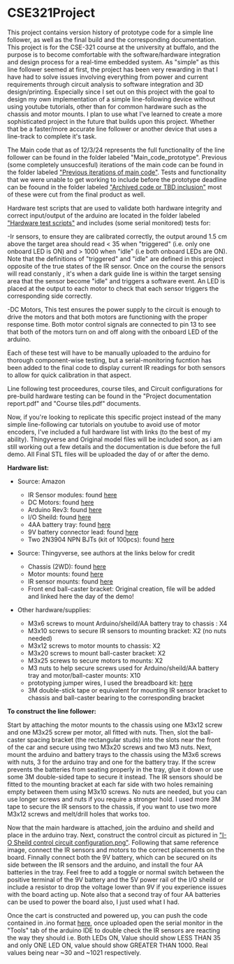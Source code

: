 # CSE321Project
This project contains version history of prototype code for a simple line follower, as well as the final build and the corresponding documentation. This project is for the CSE-321 course at the university at buffalo, and the purpose is to become comfortable with the software/hardware integration and design process for a real-time embedded system. As "simple" as this line follower seemed at first, the project has been very rewarding in that I have had to solve issues involving everything from power and current requirements through circuit analysis to software integration and 3D design/printing. Especially since I set out on this project with the goal to design my own implementation of a simple line-following device without using youtube tutorials, other than for common hardware such as the chassis and motor mounts. I plan to use what I've learned to create a more sophisticated project in the future that builds upon this project. Whether that be a faster/more accurate line follower or another device that uses a line-track to complete it's task. 

The Main code that as of 12/3/24 represents the full functionality of the line follower can be found in the folder labeled "Main_code_prototype". Previous (some completely unsuccesful) iterations of the main code can be found in the folder labeled ["Previous iterations of main code"](<Previous iterations of main code>). Tests and functionality that we were unable to get working to include before the prototype deadline can be foound in the folder labeled ["Archived code or TBD inclusion"](<Archived code or TBD inclusion>) most of these were cut from the final product as well.

Hardware test scripts that are used to validate both hardware integrity and correct input/output of the arduino are located in the folder labeled ["Hardware test scripts"](<Hardware test scripts>) and includes (some serial monitored) tests for:

-Ir sensors, to ensure they are calibrated correctly, the output around 1.5 cm above the target area should read < 35 when "triggered" (i.e. only one onboard LED is ON) and > 1000 when "idle" (i.e both onboard LEDs are ON). Note that the definitions of "triggered" and "idle" are defined in this project opposite of the true states of the IR sensor. Once on the course the sensors will read constanly , it's when a dark guide line is within the target sensing area that the sensor become "idle" and triggers a software event. An LED is placed at the output to each motor to check that each sensor triggers the corresponding side correctly.

-DC Motors, This test ensures the power supply to the circuit is enough to drive the motors and that both motors are functioning with the proper response time. Both motor control signals are connected to pin 13 to see that both of the motors turn on and off along with the onboard LED of the arduino.

Each of these test will have to be manually uploaded to the arduino for thorough component-wise testing, but a serial-monitoring fucntion has been added to the final code to display current IR readings for both sensors to allow for quick calibration in that aspect. 

Line following test proceedures, course tiles, and Circuit configurations for pre-build hardware testing can be found in the "Project documentation report.pdf" and "Course tiles.pdf" documents.

Now, if you're looking to replicate this specific project instead of the many simple line-following car tutorials on youtube to avoid use of motor encoders, I've included a full hardware list with links (to the best of my ability). Thingyverse and Original model files will be included soon, as i am still working out a few details and the documentation is due before the full demo. All Final STL files will be uploaded the day of or after the demo. 

**Hardware list:**
* Source: Amazon
  * IR Sensor modules: found [here](https://www.amazon.com/Gikfun-avoidance-Reflective-Photoelectric-Intensity/dp/B07FJLMLVZ?crid=2MP0NGZESJYB7&dib=eyJ2IjoiMSJ9.raM2Y1UKY-5UVlEH5onhoROUgwLmRMTlWFu3t-YIT8v5YnczhHPG_zfTi4C8beL3GYn1ahGIIWl74H0HInrwSqSjzLAWo7gXbiswPwGLApno_GS17SQjUiSD3LlvwL4RhSKHc4eENLuXe57LU0OJgRAf48sAF6zqo5zVzHUf9lzfp8pedT1MjiYfD5zVg925zLbJzMhrxtcZALm5PqXainnXr2XCsX6VqWcdTdXltlcPNPYrK8wQpF81qb2BJJ1S2Jq4Qq5P4kaldORUO7ckCeYWAIRHCpg-6KyGYqYPJ7A.qVDg1r0O4CmZXA_1DxGzWhPixGHbFJ-12q2mYhPWOnY&dib_tag=se&keywords=IR+sensor+modules&qid=1733261672&s=industrial&sprefix=ir+sensor+modules%2Cindustrial%2C73&sr=1-6)
  * DC Motors: found [here](https://www.amazon.com/AEDIKO-Motor-Gearbox-Shaft-200RPM/dp/B099Z85573/?_encoding=UTF8&pd_rd_w=G6JPY&content-id=amzn1.sym.25176ef5-509a-4446-bbde-9770a3f18b65%3Aamzn1.symc.abfa8731-fff2-4177-9d31-bf48857c2263&pf_rd_p=25176ef5-509a-4446-bbde-9770a3f18b65&pf_rd_r=JCBE5JS2649CFVPX5W84&pd_rd_wg=CFJf9&pd_rd_r=e47e82da-9283-4612-bf92-5b61a42f9e04&ref_=pd_hp_d_btf_ci_mcx_mr_ca_id_hp_d)
  * Arduino Rev3: found [here](https://www.amazon.com/Arduino-A000066-ARDUINO-UNO-R3/dp/B008GRTSV6?crid=35JK65MSNDYTQ&dib=eyJ2IjoiMSJ9.EP1e3hJTqCDPxSPSdzKsYfMXUktq8xgEbcPrB1QpS3VhnZG5eudwvsegtvpf1bp4jRtwqyz59Jvp4YYmEdUapyby9kPDGIOiveXG-4iYJr64HuJR21thM3bzqKb6dArbrv0eaWqku3fdi9K9x-qkCQl9OBQyJ2Qg9vd5vF96cEiNWUu_MLb-hF7UtTkxXtJk2FjKmRiHcnB_uHusdU-uJwo_SCRrBY1-Rp_33OCgw4s.Stxi3UVLx8t085-7Kdys7aUrQToZq2VxJM3tChRUh5k&dib_tag=se&keywords=arduino+uno+rev3&qid=1733261613&sprefix=arduino+uno+rev3%2Caps%2C95&sr=8-1)
  * I/O Sheild: found [here](https://www.amazon.com/HiLetgo-Prototype-Expansion-Breadboard-ProtoShield/dp/B00HHYBWPO?crid=3I7NZ6Z144KWU&dib=eyJ2IjoiMSJ9.yyECcm7xu3PpPfzlmS7RJTLA5sJbS83TNz-F6zZg9i1lS1lgiMvrQNj-cCRuvpY8ch3b9mv1G-Vog-nteQE40f3WuClulWfGhGAfz_I_l6F1O0Kjm3J08xQDy_wUzrppatJ3ajsYlZcmdKi1AZTJY-N6vqa_rGuS-ji0_8S6i1m8T6PjkYq3emlkaC_7A3L_NLLjPJNUz4yhh91lp6FSNS-jCGXxc0H9hzOoKfJN1tQ.P9763b5ejf_DlXxsbTItyhULRlpRrsAVWQw0NuLQdGo&dib_tag=se&keywords=i%2Fo+shield+arduino+uno&qid=1733261578&sprefix=i%2Fo+shield+arduino+uno%2Caps%2C87&sr=8-12)
  * 4AA battery tray: found [here](https://www.amazon.com/LAMPVPATH-Battery-Holder-Leads-Wires/dp/B07T7MTRZX?crid=1803D7QTREO0E&dib=eyJ2IjoiMSJ9.Zz6pqEfl9XSL-KSVGcCvTGHLoBzpEza7MgDy9u93CJgn6HnSyKSSU1BU09Y3OkTea6CT18JAdIUEsrX2T8_dUa315fnNDtvhU6MyDiUcwXwZKtPCpa7HYYzuLMopGVUUFhq6Yh2bSaSdwAyeph-2HVwgrG-zaTW454-AWsku1oeVrWMvwtQgg_FqGu_GAc-99zWR0uMrKd3an5us031DAffvmIdbfYsXTBCnGvAwRmM.-dKx3S7XwYxDmqLDvyus3Or_xMDL_HceL-Ra6NQ5TGM&dib_tag=se&keywords=aa+battery+holder&qid=1733261510&sprefix=AA+battery%2Caps%2C106&sr=8-8)
  * 9V battery connector lead: found [here](https://www.amazon.com/Battery-Connector-Plastic-Experiment-Equipment/dp/B08SL9X2YC?crid=1Q72845Z7YFAT&dib=eyJ2IjoiMSJ9.cPyl9XTIX6B9MfgCRRpDEpovk1l6bcfM9_wB6FWs1rCeLN395Nt4Afeqy2cmhuAqIfvN1sP1TD4zWiTlBMXommHSdc-7oZZv5cgMWkXo_MWXrVBU-_laZPPEmEPovtGa1RoMnLWgbYz-7nqgziirV6n_I-Rmxoow8UeV2FcncGfOVO4hKC0PYQ5CLJiVAsTqQ3BhFtkttVS4dVUnlp3936nBtMdim2QHCvDQSGk8X7ditIC2LGia7w86NB5hqH_RkKvKiBkV5hDelM0Ixk7LyTIJtDZedzttNFbZWSlSyqI.kjY_ZE2wNv_CuO2LvqeVp25Mm0RqmkH4xEDd-PoeM_g&dib_tag=se&keywords=9v+battery+connector&qid=1733261374&s=electronics&sprefix=9V+%2Celectronics%2C95&sr=1-3)
  * Two 2N3904 NPN BJTs (kit of 100pcs): found [here](https://www.amazon.com/HiLetgo-100pcs-General-Purpose-Transistor/dp/B07X5RXSX1?crid=3PCZYU9NI8E68&dib=eyJ2IjoiMSJ9.XzT5U-iPHrrbU8cQqX-I_ZG0p8F_sA_zfpKo4r3iw-My08dMwdsXkKiYJnEWd632ZfOuZtArIerQhI9VH-vZSXe4AGsHmuKwgbZalC54bDroczL4eIXdyq1vn3v9xWgu9qXhpE7qLFiaTldJZj96Gxvvisjly7XxBPoSkApPQs24Wwe3_qlLffz-AdclmyjqTZRNxoR5MdWwy00UD34wV00XfSsWdIUTOoFwBpaKnLshGzQSNLPOua_z3YD9JNWeKl4GjYJP35L4x1hDL8Zf2hgB4Zu1Vb0CaZlojzdYCjY.fZL72fnYlY1qmmPzs9NTI5x2qGiiJfFT21yjY1DYHwA&dib_tag=se&keywords=2N3904&qid=1733263371&s=industrial&sprefix=2n3904%2Cindustrial%2C84&sr=1-8) 

* Source: Thingyverse, see authors at the links below for credit
  * Chassis (2WD): found [here](https://www.thingiverse.com/thing:3949099)
  * Motor mounts: found [here](https://www.thingiverse.com/thing:750963)
  * IR sensor mounts: found [here](https://www.thingiverse.com/thing:6750892)
  * Front end ball-caster bracket: Original creation, file will be added and linked here the day of the demo! 
  
* Other hardware/supplies:
  * M3x6 screws to mount Arduino/sheild/AA battery tray to chassis : X4
  * M3x10 screws to secure IR sensors to mounting bracket: X2 (no nuts needed)
  * M3x12 screws to motor mounts to chassis: X2
  * M3x20 screws to mount ball-caster bracket: X2
  * M3x25 screws to secure motors to mounts: X2 
  * M3 nuts to help secure screws used for Arduino/sheild/AA battery tray and motor/ball-caster mounts: X10
  * prototyping jumper wires, I used the breadboard kit: [here](https://www.amazon.com/REXQualis-Electronics-tie-Points-Breadboard-Potentiometer/dp/B073ZC68QG/?_encoding=UTF8&pd_rd_w=G6JPY&content-id=amzn1.sym.25176ef5-509a-4446-bbde-9770a3f18b65%3Aamzn1.symc.abfa8731-fff2-4177-9d31-bf48857c2263&pf_rd_p=25176ef5-509a-4446-bbde-9770a3f18b65&pf_rd_r=JCBE5JS2649CFVPX5W84&pd_rd_wg=CFJf9&pd_rd_r=e47e82da-9283-4612-bf92-5b61a42f9e04&ref_=pd_hp_d_btf_ci_mcx_mr_ca_id_hp_d)
  * 3M double-stick tape or equivalent for mounting IR sensor bracket to chassis and ball-caster bearing to the corresponding bracket

**To construct the line follower:**
  
   Start by attaching the motor mounts to the chassis using one M3x12 screw and one M3x25 screw per motor, all fitted with nuts. Then, slot the ball-caster spacing bracket (the rectangular studs) into the slots near the front of the car and secure using two M3x20 screws and two M3 nuts. Next, mount the arduino and battery trays to the chassis using the M3x6 screws with nuts, 3 for the arduino tray and one for the battery tray. If the screw prevents the batteries from seating properly in the tray, glue it down or use some 3M double-sided tape to secure it instead. The IR sensors should be fitted to the mounting bracket at each far side with two holes remaining empty between them using M3x10 screws. No nuts are needed, but you can use longer screws and nuts if you require a stronger hold. I used more 3M tape to secure the IR sensors to the chassis, if you want to use two more M3x12 screws and melt/drill holes that works too. 
   
   Now that the main hardware is attached, join the arduino and sheild and place in the arduino tray. Next, construct the control circuit as pictured in ["I-O Sheild control circuit configuration.png"](<Demos and Documentation>). Following that same reference image, connect the IR sensors and motors to the correct placements on the board. Finnally connect both the 9V battery, which can be secured on its side between the IR sensors and the arduino, and install the four AA batteries in the tray. Feel free to add a toggle or normal switch between the positive terminal of the 9V battery and the 5V power rail of the I/O sheild or include a resistor to drop the voltage lower than 9V if you experience issues with the board acting up. Note also that a second tray of four AA batteries can be used to power the board also, I just used what I had. 

   Once the cart is constructed and powered up, you can push the code contained in .ino format [here](Main_code_prototype), once uploaded open the serial monitor in the "Tools" tab of the arduino IDE to double check the IR sensors are reacting the way they should i.e. Both LEDs ON, Value should show LESS THAN 35 and only ONE LED ON, value should show GREATER THAN 1000. Real values being near ~30 and ~1021 respectively.
